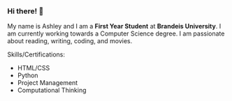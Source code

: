 ### Hi there! 👋

<!--
**adalei1801/adalei1801** is a ✨ _special_ ✨ repository because its `README.md` (this file) appears on your GitHub profile.

Here are some ideas to get you started:

- 🔭 I’m currently working on ...
- 🌱 I’m currently learning ...
- 👯 I’m looking to collaborate on ...
- 🤔 I’m looking for help with ...
- 💬 Ask me about ...
- 📫 How to reach me: ...
- 😄 Pronouns: ...
- ⚡ Fun fact: ...
-->

My name is Ashley and I am a **First Year Student** at **Brandeis University**. I am currently working towards a Computer Science degree. I am passionate about reading, writing, coding, and movies. 

Skills/Certifications: 
- HTML/CSS
- Python
- Project Management
- Computational Thinking
